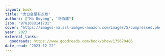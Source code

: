 ```yaml
---
layout: book
title: "太白金星有点烦"
authors: ["Ma Boyong", "马伯庸"]
isbn: "9781088141731"
cover: "https://images-na.ssl-images-amazon.com/images/S/compressed.photo.goodreads.com/books/1687986300i/175679486.jpg"
year: 2023
external_links:
  goodreads: https://www.goodreads.com/book/show/175679486
date_read: "2023-12-22"
---
```

